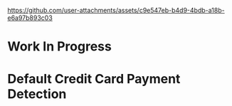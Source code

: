 

https://github.com/user-attachments/assets/c9e547eb-b4d9-4bdb-a18b-e6a97b893c03


# Work In Progress
# Default Credit Card Payment Detection 

